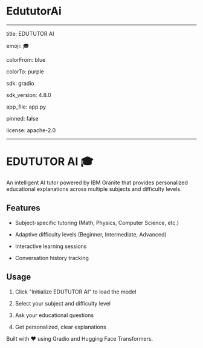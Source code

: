 # EdututorAi
---

title: EDUTUTOR AI

emoji: 🎓

colorFrom: blue

colorTo: purple

sdk: gradio

sdk_version: 4.8.0

app_file: app.py

pinned: false

license: apache-2.0

---



# EDUTUTOR AI 🎓



An intelligent AI tutor powered by IBM Granite that provides personalized educational explanations across multiple subjects and difficulty levels.



## Features

- Subject-specific tutoring (Math, Physics, Computer Science, etc.)

- Adaptive difficulty levels (Beginner, Intermediate, Advanced)

- Interactive learning sessions

- Conversation history tracking



## Usage

1. Click "Initialize EDUTUTOR AI" to load the model

2. Select your subject and difficulty level

3. Ask your educational questions

4. Get personalized, clear explanations



Built with ❤️ using Gradio and Hugging Face Transformers.
